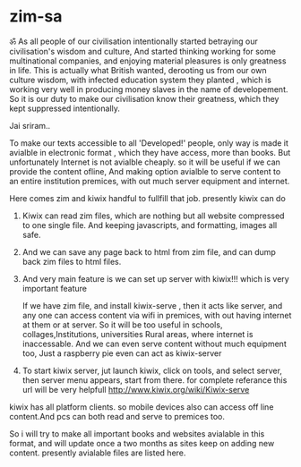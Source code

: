 # zim-sa

ॐ
As all people of our civilisation intentionally started betraying our civilisation's wisdom and culture, And started thinking working for some
multinational companies, and enjoying material pleasures is only greatness in life. This is actually what British wanted, derooting us from our own
culture wisdom, with infected education system they planted , which is working very well in producing money slaves in the name of developement.
So it is our duty to make our civilisation know their greatness, which they kept suppressed intentionally.

Jai sriram..

To make our texts accessible to all 'Developed!' people, only way is made it avialble in electronic format , which they have access, more than books.
But unfortunately Internet is not avialble cheaply. so it will be useful if we can provide the content ofline, And making option avialble to serve content 
to an entire institution premices, with out much server equipment and internet.

Here comes zim and kiwix handful to fullfill that job. presently kiwix can do

1. Kiwix can read zim files, which are nothing but all website compressed to one single file.
   And keeping javascripts, and formatting, images all safe.

2. And we can save any page back to html from zim file, and can dump back zim files to html files.

3. And very main feature is we can set up server with kiwix!!! which is very important feature

   If we have zim file, and install kiwix-serve , then it acts like server, and any one can access content via wifi
   in premices, with out having internet at them or at server. So it will be too useful in schools, collages,Institutions, universities
   Rural areas, where internet is inaccessable. And we can even serve content without much equipment too, 
   Just a raspberry pie even can act as kiwix-server 

4. To start kiwix server, jut launch kiwix, click on tools, and select server, then server menu appears, start from there.
   for complete referance this url will be very helpfull http://www.kiwix.org/wiki/Kiwix-serve

kiwix has all platform clients. so mobile devices also can access off line content.And pcs can both read and serve to premices too.


So i will try to make all important books and websites avialable in this format, and will update once a two months as sites
 keep on adding new content. presently avialable files are listed here.

